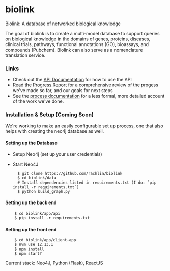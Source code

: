 # biolink
Biolink: A database of networked biological knowledge

The goal of biolink is to create a multi-model database to support queries on biological knowledge in the domains of genes, proteins, diseases, clinical trials, pathways, functional annotations (GO), bioassays, and compounds (Pubchem). Biolink can also serve as a nomenclature translation service.

### Links

- Check out the [API Documentation](./doc/api/endpoints.md) for how to use the API
- Read the [Progress Report](./doc/Biolink.pdf) for a comprehensive review of the progess we've made so far, and our goals for next steps
- See the [process documentation](./doc/process.md) for a less formal, more detailed account of the work we've done.

### Installation & Setup (Coming Soon)
We're working to make an easily configurable set up process, one that also helps with creating the neo4j database as well.


#### Setting up the Database

- Setup Neo4j (set up your user credentials)
- Start Neo4J

        $ git clone https://github.com/rachlin/biolink
        $ cd biolink/data
        # Install dependencies listed in requirements.txt (I do: `pip install -r requirements.txt`)
        $ python build_graph.py
    

#### Setting up the back end

        $ cd biolink/app/api
        $ pip install -r requirements.txt


#### Setting up the front end

        $ cd biolink/app/client-app
        $ nvm use 12.13.1
        $ npm install
        $ npm start?


Current stack: Neo4J, Python (Flask), ReactJS
